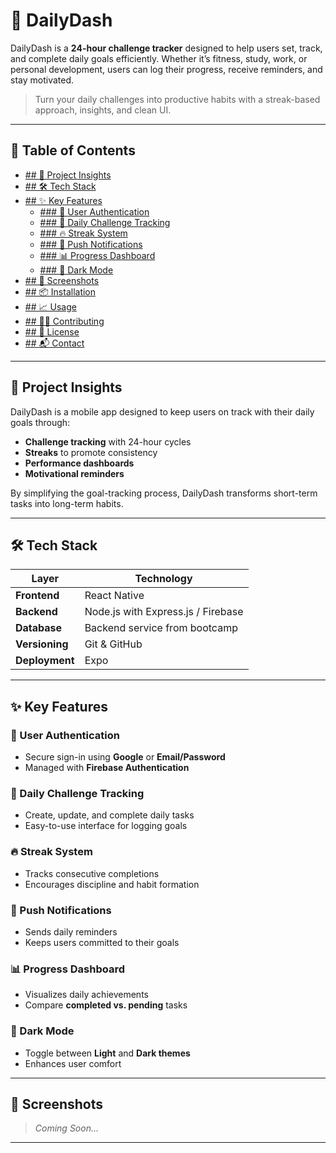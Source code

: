 # 📱 DailyDash

DailyDash is a **24-hour challenge tracker** designed to help users set, track, and complete daily goals efficiently. Whether it’s fitness, study, work, or personal development, users can log their progress, receive reminders, and stay motivated.

> Turn your daily challenges into productive habits with a streak-based approach, insights, and clean UI.

---

## 📑 Table of Contents

- [## 🚀 Project Insights](#-project-insights)
- [## 🛠️ Tech Stack](#-tech-stack)
- [## ✨ Key Features](#-key-features)
  - [### 🔐 User Authentication](#-user-authentication)
  - [### 🧩 Daily Challenge Tracking](#-daily-challenge-tracking)
  - [### 🔥 Streak System](#-streak-system)
  - [### 🔔 Push Notifications](#-push-notifications)
  - [### 📊 Progress Dashboard](#-progress-dashboard)
  - [### 🌙 Dark Mode](#-dark-mode)
- [## 📸 Screenshots](#-screenshots)
- [## 📦 Installation](#-installation)
- [## 📈 Usage](#-usage)
- [## 👨‍💻 Contributing](#-contributing)
- [## 🪪 License](#-license)
- [## 📬 Contact](#-contact)

---

## 🚀 Project Insights

DailyDash is a mobile app designed to keep users on track with their daily goals through:

- **Challenge tracking** with 24-hour cycles
- **Streaks** to promote consistency
- **Performance dashboards**
- **Motivational reminders**

By simplifying the goal-tracking process, DailyDash transforms short-term tasks into long-term habits.

---

## 🛠️ Tech Stack

| Layer          | Technology                          |
|----------------|-------------------------------------|
| **Frontend**   | React Native                        |
| **Backend**    | Node.js with Express.js / Firebase  |
| **Database**   | Backend service from bootcamp       |
| **Versioning** | Git & GitHub                        |
| **Deployment** | Expo                                |

---

## ✨ Key Features

### 🔐 User Authentication

- Secure sign-in using **Google** or **Email/Password**
- Managed with **Firebase Authentication**

### 🧩 Daily Challenge Tracking

- Create, update, and complete daily tasks
- Easy-to-use interface for logging goals

### 🔥 Streak System

- Tracks consecutive completions
- Encourages discipline and habit formation

### 🔔 Push Notifications

- Sends daily reminders
- Keeps users committed to their goals

### 📊 Progress Dashboard

- Visualizes daily achievements
- Compare **completed vs. pending** tasks

### 🌙 Dark Mode

- Toggle between **Light** and **Dark themes**
- Enhances user comfort

---

## 📸 Screenshots

> *Coming Soon...*

<!-- Example format: -->
<!-- ![Home Screen](assets/home.png) -->

---

